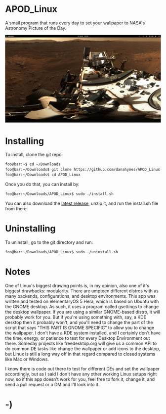 <!----------------------------------------------------------------------------->
<!-- Filename: README.md                                       /          \  -->
<!-- Project : APOD_Linux                                     |     ()     | -->
<!-- Date    : 02/21/2019                                     |            | -->
<!-- Author  : Dana Hynes                                     |   \____/   | -->
<!-- License : WTFPLv2                                         \          /  -->
<!----------------------------------------------------------------------------->

# APOD_Linux

A small program that runs every day to set your wallpaper to NASA's Astronomy Picture of the Day.

![](screenshot.png)

# Installing

To install, clone the git repo:
```bash
foo@bar:~$ cd ~/Downloads
foo@bar:~/Downloads$ git clone https://github.com/danahynes/APOD_Linux
foo@bar:~/Downloads$ cd APOD_Linux
```

Once you do that, you can install by:
```bash
foo@bar:~/Downloads/APOD_Linux$ sudo ./install.sh
```
You can also download the [latest release](http://github.com/danahynes/APOD_Linux/releases/latest), unzip it, and run the install.sh file from there.

# Uninstalling

To uninstall, go to the git directory and run:
```bash
foo@bar:~/Downloads/APOD_Linux$ sudo ./uninstall.sh
```

# Notes

One of Linux's biggest drawing points is, in my opinion, also one of it's biggest drawbacks: modularity. There are umpteen different distros with as many backends, configurations, and desktop environments. This app was written and tested on elementaryOS 5 Hera, which is based on Ubuntu with the GNOME desktop. As such, it uses a program called gsettings to change the desktop wallpaper. If you are using a similar GNOME-based distro, it will probably work for you. But if you're using something with, say, a KDE desktop then it probably won't, and you'll need to change the part of the script that says "THIS PART IS GNOME SPECIFIC" to allow you to change the wallpaper. I don't have a KDE system installed, and I certainly don't have the time, energy, or patience to test for every Desktop Environment out there. Someday projects like freedesktop.org will give us a common API to do common DE tasks like change the wallpaper or add icons to the desktop, but Linux is still a long way off in that regard compared to closed systems like Mac or Windows.

I know there is code out there to test for different DEs and set the wallpaper accordingly, but as I said I don't have any other working Linux setups right now, so if this app doesn't work for you, feel free to fork it, change it, and send a pull request or a DM and I'll look into it.

# -)
